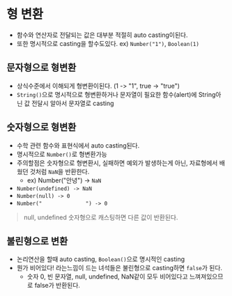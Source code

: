 # 형 변환
- 함수와 연산자로 전달되는 값은 대부분 적절히 auto casting이된다.
- 또한 명시적으로 casting을 할수도있다. ex) `Number("1")`, `Boolean(1)`

## 문자형으로 형변환
- 상식수준에서 이해되게 형변환이된다. (1 -> "1", true -> "true")
- `String()`으로 명시적으로 형변환하거나 문자열이 필요한 함수(alert)에 String아닌 값 전달시 알아서 문자열로 casting

## 숫자형으로 형변환
- 수학 관련 함수와 표현식에서 auto casting된다.
- 명시적으로 `Number()`로 형변환가능
- 주의할점은 숫자형으로 형변환시, 실패하면 예외가 발생하는게 아닌, 자료형에서 배웠던 것처럼 `NaN`을 반환한다.
    - ex) Number("안녕") -> `NaN`
- `Number(undefined) -> NaN`
- `Number(null) -> 0`
- `Number("              ") -> 0`

> null, undefined 숫자형으로 캐스팅하면 다른 값이 반환된다.

## 불린형으로 변환
- 논리연산을 할때 auto casting, `Boolean()`으로 명시적인 casting
- 뭔가 비어있다! 라는느낌이 드는 녀석들은 불린형으로 casting하면 `false`가 된다.
    - 숫자 0, 빈 문자열, null, undefined, NaN같이 모두 비어있다고 느껴져있으므로 false가 반환된다.